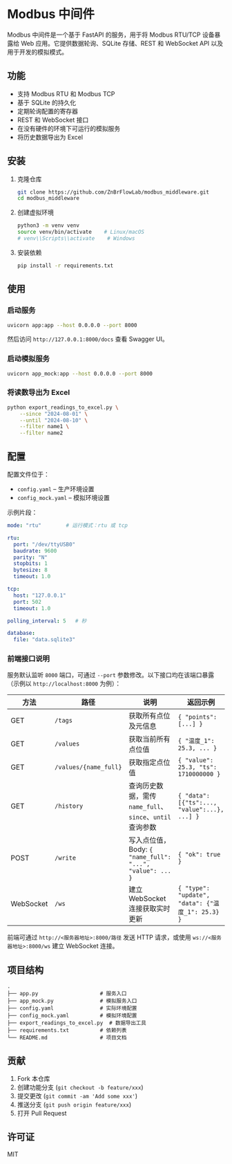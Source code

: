 # Modbus 中间件

Modbus 中间件是一个基于 FastAPI 的服务，用于将 Modbus RTU/TCP 设备暴露给 Web 应用。它提供数据轮询、SQLite 存储、REST 和 WebSocket API 以及用于开发的模拟模式。

## 功能
- 支持 Modbus RTU 和 Modbus TCP
- 基于 SQLite 的持久化
- 定期轮询配置的寄存器
- REST 和 WebSocket 接口
- 在没有硬件的环境下可运行的模拟服务
- 将历史数据导出为 Excel

## 安装
1. 克隆仓库
   ```bash
   git clone https://github.com/ZnBrFlowLab/modbus_middleware.git
   cd modbus_middleware
   ```
2. 创建虚拟环境
   ```bash
   python3 -m venv venv
   source venv/bin/activate    # Linux/macOS
   # venv\\Scripts\\activate    # Windows
   ```
3. 安装依赖
   ```bash
   pip install -r requirements.txt
   ```

## 使用

### 启动服务
```bash
uvicorn app:app --host 0.0.0.0 --port 8000
```
然后访问 `http://127.0.0.1:8000/docs` 查看 Swagger UI。

### 启动模拟服务
```bash
uvicorn app_mock:app --host 0.0.0.0 --port 8000
```

### 将读数导出为 Excel
```bash
python export_readings_to_excel.py \
    --since "2024-08-01" \
    --until "2024-08-10" \
    --filter name1 \
    --filter name2
```

## 配置
配置文件位于：
- `config.yaml` – 生产环境设置
- `config_mock.yaml` – 模拟环境设置

示例片段：
```yaml
mode: "rtu"        # 运行模式：rtu 或 tcp

rtu:
  port: "/dev/ttyUSB0"
  baudrate: 9600
  parity: "N"
  stopbits: 1
  bytesize: 8
  timeout: 1.0

tcp:
  host: "127.0.0.1"
  port: 502
  timeout: 1.0

polling_interval: 5   # 秒

database:
  file: "data.sqlite3"
```
### 前端接口说明

服务默认监听 `8000` 端口，可通过 `--port` 参数修改。以下接口均在该端口暴露（示例以 `http://localhost:8000` 为例）：

| 方法 | 路径 | 说明 | 返回示例 |
| ---- | ---- | ---- | ---- |
| GET | `/tags` | 获取所有点位及元信息 | `{ "points": [...] }` |
| GET | `/values` | 获取当前所有点位值 | `{ "温度_1": 25.3, ... }` |
| GET | `/values/{name_full}` | 获取指定点位值 | `{ "value": 25.3, "ts": 1710000000 }` |
| GET | `/history` | 查询历史数据，需传 `name_full`、`since`、`until` 查询参数 | `{ "data": [{"ts":..., "value":...}, ...] }` |
| POST | `/write` | 写入点位值，Body: `{ "name_full": "...", "value": ... }` | `{ "ok": true }` |
| WebSocket | `/ws` | 建立 WebSocket 连接获取实时更新 | `{ "type": "update", "data": {"温度_1": 25.3} }` |

前端可通过 `http://<服务器地址>:8000/路径` 发送 HTTP 请求，或使用 `ws://<服务器地址>:8000/ws` 建立 WebSocket 连接。
## 项目结构
```
.
├── app.py                    # 服务入口
├── app_mock.py               # 模拟服务入口
├── config.yaml               # 实际环境配置
├── config_mock.yaml          # 模拟环境配置
├── export_readings_to_excel.py  # 数据导出工具
├── requirements.txt          # 依赖列表
└── README.md                 # 项目文档
```

## 贡献
1. Fork 本仓库
2. 创建功能分支 (`git checkout -b feature/xxx`)
3. 提交更改 (`git commit -am 'Add some xxx'`)
4. 推送分支 (`git push origin feature/xxx`)
5. 打开 Pull Request

## 许可证
MIT

